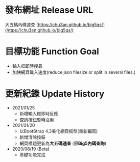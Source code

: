 # 發布網址 Release URL

大五碼內碼速查
[https://chu3an.github.io/big5qs/](https://chu3an.github.io/big5qs/)

# 目標功能 Function Goal
* 輸入框即時搜尋
* 加快網頁載入速度(reduce json filesize or split in several files.)

# 更新紀錄 Update History
* 2021/01/25
    * 新增輸入框即時反應
    * 查詢按鈕暫時沒用
* 2021/01/20
    * 以BootStrap 4.3美化網頁板型(重新編寫)
    * 新增清除按鈕
    * 網頁標題更新為**大五碼速查** (原**Big5內碼查詢**)
* 2020/08/19 (Beta)
    * 基礎功能完成